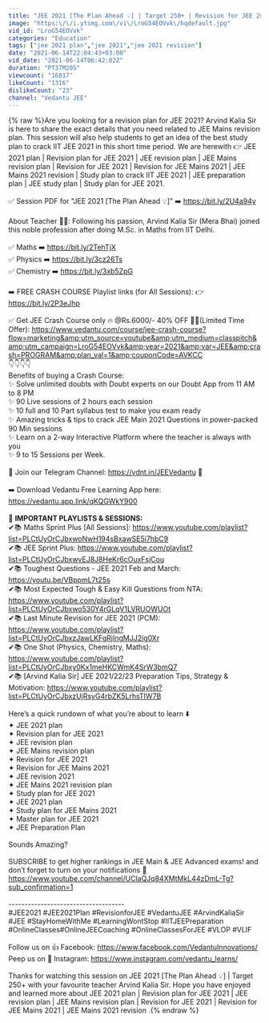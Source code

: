 ```yaml
---
title: "JEE 2021 [The Plan Ahead 💡] | Target 250+ | Revision for JEE 2021 | Vedantu JEE | Arvind Kalia Sir"
image: "https:\/\/i.ytimg.com\/vi\/LroG54EOVvk\/hqdefault.jpg"
vid_id: "LroG54EOVvk"
categories: "Education"
tags: ["jee 2021 plan","jee 2021","jee 2021 revision"]
date: "2021-06-14T22:04:43+03:00"
vid_date: "2021-06-14T06:42:02Z"
duration: "PT37M20S"
viewcount: "16817"
likeCount: "1316"
dislikeCount: "23"
channel: "Vedantu JEE"
---
```

{% raw %}Are you looking for a revision plan for JEE 2021? Arvind Kalia Sir is here to share the exact details that you need related to JEE Mains revision plan. This session will also help students to get an idea of the best study plan to crack IIT JEE 2021 in this short time period. We are herewith 👉 JEE 2021 plan | Revision plan for JEE 2021 | JEE revision plan | JEE Mains revision plan | Revision for JEE 2021 | Revision for JEE Mains 2021 | JEE Mains 2021 revision | Study plan to crack IIT JEE 2021 | JEE preparation plan | JEE study plan | Study plan for JEE 2021.<br /><br />✅ Session PDF for &quot;JEE 2021 [The Plan Ahead 💡]&quot; ➡️ <a rel="nofollow" target="blank" href="https://bit.ly/2U4a94y">https://bit.ly/2U4a94y</a><br /><br />About Teacher 👨‍🏫: Following his passion, Arvind Kalia Sir (Mera Bhai) joined this noble profession after doing M.Sc. in Maths from IIT Delhi.<br /><br />✅ Maths ➡️ <a rel="nofollow" target="blank" href="https://bit.ly/2TehTjX">https://bit.ly/2TehTjX</a><br />✅ Physics ➡️ <a rel="nofollow" target="blank" href="https://bit.ly/3cz26Ts">https://bit.ly/3cz26Ts</a><br />✅ Chemistry ➡️ <a rel="nofollow" target="blank" href="https://bit.ly/3xb5ZpG">https://bit.ly/3xb5ZpG</a><br /><br />➡️ FREE CRASH COURSE Playlist links (for All Sessions): 👉 <a rel="nofollow" target="blank" href="https://bit.ly/2P3eJhp">https://bit.ly/2P3eJhp</a><br /><br />✅ Get JEE Crash Course only 🔥 @Rs.6000/- 40% OFF 🤑🤑(Limited Time Offer): <a rel="nofollow" target="blank" href="https://www.vedantu.com/course/jee-crash-course?flow=marketing&amp;utm_source=youtube&amp;utm_medium=classpitch&amp;utm_campaign=LroG54EOVvk&amp;year=2021&amp;var=JEE&amp;crash=PROGRAM&amp;plan_val=1&amp;couponCode=AVKCC">https://www.vedantu.com/course/jee-crash-course?flow=marketing&amp;utm_source=youtube&amp;utm_medium=classpitch&amp;utm_campaign=LroG54EOVvk&amp;year=2021&amp;var=JEE&amp;crash=PROGRAM&amp;plan_val=1&amp;couponCode=AVKCC</a><br />👇👇👇👇<br />Benefits of buying a Crash Course:<br />✨ Solve unlimited doubts with Doubt experts on our Doubt App from 11 AM to 8 PM<br />✨ 90 Live sessions of 2 hours each session<br />✨ 10 full and 10 Part syllabus test to make you exam ready<br />✨ Amazing tricks &amp; tips to crack JEE Main 2021 Questions in power-packed 90 Min sessions<br />✨ Learn on a 2-way Interactive Platform where the teacher is always with you<br />✨ 9 to 15 Sessions per Week.<br />​<br />📢 Join our Telegram Channel: <a rel="nofollow" target="blank" href="https://vdnt.in/JEEVedantu">https://vdnt.in/JEEVedantu</a> 🔔<br /><br />➡️ Download Vedantu Free Learning App here: <a rel="nofollow" target="blank" href="https://vedantu.app.link/qKQGWkY900">https://vedantu.app.link/qKQGWkY900</a><br /><br />🚀 **IMPORTANT PLAYLISTS &amp; SESSIONS:**<br />✔📚 Maths Sprint Plus [All Sessions]: <a rel="nofollow" target="blank" href="https://www.youtube.com/playlist?list=PLCtUyOrCJbxwoNwH194sBxawSE5i7hbC9">https://www.youtube.com/playlist?list=PLCtUyOrCJbxwoNwH194sBxawSE5i7hbC9</a><br />✔📚 JEE Sprint Plus: <a rel="nofollow" target="blank" href="https://www.youtube.com/playlist?list=PLCtUyOrCJbxwvEJ8J8HeKr6cOuxFsjCou">https://www.youtube.com/playlist?list=PLCtUyOrCJbxwvEJ8J8HeKr6cOuxFsjCou</a><br />✔📚 Toughest Questions - JEE 2021 Feb and March: <a rel="nofollow" target="blank" href="https://youtu.be/VBppmL7t25s">https://youtu.be/VBppmL7t25s</a><br />✔📚 Most Expected Tough &amp; Easy Kill Questions from NTA: <a rel="nofollow" target="blank" href="https://www.youtube.com/playlist?list=PLCtUyOrCJbxwo530Y4rGLqV1LVRUOWUOt">https://www.youtube.com/playlist?list=PLCtUyOrCJbxwo530Y4rGLqV1LVRUOWUOt</a><br />✔📚 Last Minute Revision for JEE 2021 (PCM): <a rel="nofollow" target="blank" href="https://www.youtube.com/playlist?list=PLCtUyOrCJbxzJawLKFgRjIngMJJ2ig0Xr">https://www.youtube.com/playlist?list=PLCtUyOrCJbxzJawLKFgRjIngMJJ2ig0Xr</a><br />✔📚 One Shot (Physics, Chemistry, Maths): <a rel="nofollow" target="blank" href="https://www.youtube.com/playlist?list=PLCtUyOrCJbxy0Kx1meHKCWmK4SrW3bmQ7">https://www.youtube.com/playlist?list=PLCtUyOrCJbxy0Kx1meHKCWmK4SrW3bmQ7</a><br />✔📚 [Arvind Kalia Sir] JEE 2021/22/23 Preparation Tips, Strategy &amp; Motivation: <a rel="nofollow" target="blank" href="https://www.youtube.com/playlist?list=PLCtUyOrCJbxzUjRsyG4rbZK5LrhsTIW7B">https://www.youtube.com/playlist?list=PLCtUyOrCJbxzUjRsyG4rbZK5LrhsTIW7B</a><br /><br />Here’s a quick rundown of what you’re about to learn ⬇️<br />✦ JEE 2021 plan <br />✦ Revision plan for JEE 2021 <br />✦ JEE revision plan <br />✦ JEE Mains revision plan <br />✦ Revision for JEE 2021 <br />✦ Revision for JEE Mains 2021<br />✦ JEE revision 2021<br />✦ JEE Mains 2021 revision plan<br />✦ Study plan for JEE 2021<br />✦ JEE 2021 plan<br />✦ Study plan for JEE Mains 2021<br />✦ Master plan for JEE 2021<br />✦ JEE Preparation Plan<br /><br />Sounds Amazing?<br /><br />SUBSCRIBE to get higher rankings in JEE Main &amp; JEE Advanced exams! and don’t forget to turn on your notifications 🔔 <br /><a rel="nofollow" target="blank" href="https://www.youtube.com/channel/UClaQJq84XMtMkL44zDmL-Tg?sub_confirmation=1">https://www.youtube.com/channel/UClaQJq84XMtMkL44zDmL-Tg?sub_confirmation=1</a><br /><br />------------------------------------<br />#JEE2021 #JEE2021Plan #RevisionforJEE #VedantuJEE #ArvindKaliaSir #JEE #StayHomeWithMe #LearningWontStop #IITJEEPreparation #OnlineClasses ​#OnlineJEECoaching #OnlineClassesForJEE #VLOP​​ #VLIF​<br /><br />Follow us on 👍 Facebook: <a rel="nofollow" target="blank" href="https://www.facebook.com/VedantuInnovations/">https://www.facebook.com/VedantuInnovations/</a> <br />Peep us on 📸 Instagram: <a rel="nofollow" target="blank" href="https://www.instagram.com/vedantu_learns/">https://www.instagram.com/vedantu_learns/</a><br /><br />Thanks for watching this session on JEE 2021 [The Plan Ahead 💡] | Target 250+ with your favourite teacher Arvind Kalia Sir. Hope you have enjoyed and learned more about JEE 2021 plan | Revision plan for JEE 2021 | JEE revision plan | JEE Mains revision plan | Revision for JEE 2021 | Revision for JEE Mains 2021 | JEE Mains 2021 revision .{% endraw %}
